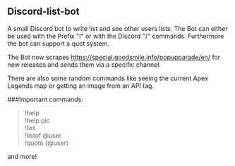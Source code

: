 ## Discord-list-bot
A small Discord bot to write list and see other users lists. The Bot can either be used with the Prefix "!" or with the Discord "/" commands.
Furthermore the bot can support a quot system.

The Bot now scrapes https://special.goodsmile.info/popupparade/en/ for new releases and sends them via a specific channel.

There are also some random commands like seeing the current Apex Legends map or getting an image from an API tag.

###Important commands: <br>
> !help <br>
> !help pic <br>
> !list <br>
> !listof @user <br>
> !quote (@user) <br>

and more!
